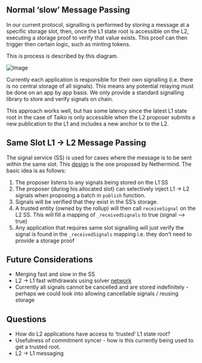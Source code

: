 ## Normal ‘slow’ Message Passing

In our current protocol, signalling is performed by storing a message at a specific storage slot, then, once the L1 state root is accessible on the L2, executing a storage proof to verify that value exists. This proof can then trigger then certain logic, such as minting tokens.

This is process is described by this diagram.

![Image](https://github.com/user-attachments/assets/5c27c6bc-cdd5-4964-8245-f5ae3f5b0272)

Currently each application is responsible for their own signalling (i.e. there is no central storage of all signals). This means any potential relaying must be done on an app by app basis. We only provide a standard signalling library to store and verify signals on chain.

This approach works well, but has some latency since the latest L1 state root in the case of Taiko is only accessible when the L2 proposer submits a new publication to the L1 and includes a new anchor tx to the L2.

## Same Slot L1 → L2 Message Passing

The signal service (SS) is used for cases where the message is to be sent within the same slot. This [design](https://ethresear.ch/t/same-slot-l1-l2-message-passing/21186) is the one proposed by Nethermind. The basic idea is as follows:

1. The proposer listens to any signals being stored on the L1 SS
2. The proposer (during his allocated slot) can selectively inject L1 → L2 signals when proposing a batch in `publish` function.
3. Signals will be verified that they exist in the SS’s storage.
4. A trusted entity (owned by the rollup) will then call `receiveSignal` on the L2 SS. This will fill a mapping of `_receivedSignals` to true (signal —> true)
5. Any application that requires same slot signalling will just verify the signal is found in the `_receivedSignals` mapping i.e. they don’t need to provide a storage proof

## Future Considerations

- Merging fast and slow in the SS
- L2 → L1 fast withdrawals using solver [network](https://ethresear.ch/t/fast-and-slow-l2-l1-withdrawals/21161)
- Currently all signals cannot be cancelled and are stored indefinitely - perhaps we could look into allowing cancellable signals / reusing storage

## Questions

- How do L2 applications have access to ‘trusted’ L1 state root?
- Usefulness of commitment syncer - how is this currently being used to get a trusted root.
- L2 → L1 messaging

